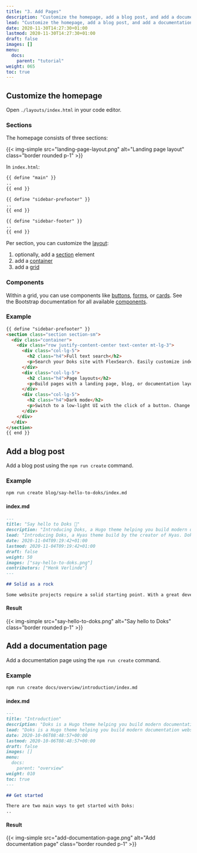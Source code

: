 ```yaml
---
title: "3. Add Pages"
description: "Customize the homepage, add a blog post, and add a documentation page."
lead: "Customize the homepage, add a blog post, and add a documentation page."
date: 2020-11-30T14:27:30+01:00
lastmod: 2020-11-30T14:27:30+01:00
draft: false
images: []
menu:
  docs:
    parent: "tutorial"
weight: 065
toc: true
---
```


## Customize the homepage

Open `./layouts/index.html` in your code editor.

### Sections

The homepage consists of three sections:

{{< img-simple src="landing-page-layout.png" alt="Landing page layout" class="border rounded p-1" >}}

In `index.html`:

```html
{{ define "main" }}
..
{{ end }}

{{ define "sidebar-prefooter" }}
..
{{ end }}

{{ define "sidebar-footer" }}
..
{{ end }}
```

Per section, you can customize the [layout](https://getbootstrap.com/docs/4.5/layout/overview/):

1. optionally, add a [section](https://developer.mozilla.org/en-US/docs/Web/HTML/Element/section) element
2. add a [container](https://getbootstrap.com/docs/4.5/layout/overview/#containers)
3. add a [grid](https://getbootstrap.com/docs/4.5/layout/grid/)

### Components

Within a grid, you can use components like [buttons](https://getbootstrap.com/docs/4.5/components/buttons/), [forms](https://getbootstrap.com/docs/4.5/components/forms/), or [cards](https://getbootstrap.com/docs/4.5/components/card/). See the Bootstrap documentation for all available [components](https://getbootstrap.com/docs/4.5/components/alerts/).

### Example

```html
{{ define "sidebar-prefooter" }}
<section class="section section-sm">
  <div class="container">
    <div class="row justify-content-center text-center mt-lg-3">
      <div class="col-lg-5">
        <h2 class="h4">Full text search</h2>
        <p>Search your Doks site with FlexSearch. Easily customize index settings and search options to your liking.</p>
      </div>
      <div class="col-lg-5">
        <h2 class="h4">Page layouts</h2>
        <p>Build pages with a landing page, blog, or documentation layout. Add custom sections and components to suit your needs.</p>
      </div>
      <div class="col-lg-5">
        <h2 class="h4">Dark mode</h2>
        <p>Switch to a low-light UI with the click of a button. Change colors with variables to match your branding.</p>
      </div>
    </div>
  </div>
</section>
{{ end }}
```

## Add a blog post

Add a blog post using the `npm run create` command.

### Example

```bash
npm run create blog/say-hello-to-doks/index.md
```

#### index.md

```md
---
title: "Say hello to Doks 👋"
description: "Introducing Doks, a Hugo theme helping you build modern documentation websites that are secure, fast, and SEO-ready — by default."
lead: "Introducing Doks, a Hyas theme build by the creator of Hyas. Doks helps you build modern documentation websites that are secure, fast, and SEO-ready — by default."
date: 2020-11-04T09:19:42+01:00
lastmod: 2020-11-04T09:19:42+01:00
draft: false
weight: 50
images: ["say-hello-to-doks.png"]
contributors: ["Henk Verlinde"]
---

## Solid as a rock

Some website projects require a solid starting point. With a great developer experience and a sound user experience. Sometimes you just don’t want to start from scratch. That’s why I created Hyas 💚
```

#### Result

{{< img-simple src="say-hello-to-doks.png" alt="Say hello to Doks" class="border rounded p-1" >}}

## Add a documentation page

Add a documentation page using the `npm run create` command.

### Example

```bash
npm run create docs/overview/introduction/index.md
```

#### index.md

```md
---
title: "Introduction"
description: "Doks is a Hugo theme helping you build modern documentation websites that are secure, fast, and SEO-ready — by default."
lead: "Doks is a Hugo theme helping you build modern documentation websites that are secure, fast, and SEO-ready — by default."
date: 2020-10-06T08:48:57+00:00
lastmod: 2020-10-06T08:48:57+00:00
draft: false
images: []
menu:
  docs:
    parent: "overview"
weight: 010
toc: true
---

## Get started

There are two main ways to get started with Doks:
..
```

#### Result

{{< img-simple src="add-documentation-page.png" alt="Add documentation page" class="border rounded p-1" >}}
